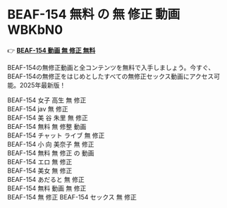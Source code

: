 # BEAF-154 無料 の 無 修正 動画 WBKbN0

👉 [**BEAF-154 動画 無 修正 無料**](https://javleaks.cc?utm_medium=jp)

BEAF-154の無修正動画と全コンテンツを無料で入手しましょう。今すぐ、BEAF-154の無修正をはじめとしたすべての無修正セックス動画にアクセス可能。2025年最新版！

BEAF-154 女子 高生 無 修正<br>
BEAF-154 jav 無 修正<br>
BEAF-154 美 谷 朱里 無 修正<br>
BEAF-154 無料 無 修整 動画<br>
BEAF-154 チャット ライブ 無 修正<br>
BEAF-154 小 向 美奈子 無 修正<br>
BEAF-154 無料 無 修正 の 動画<br>
BEAF-154 エロ 無 修正<br>
BEAF-154 美女 無 修正<br>
BEAF-154 あだると 無 修正<br>
BEAF-154 無料 動画 無 修正<br>
BEAF-154 無 修正
BEAF-154 セックス 無 修正<br>
